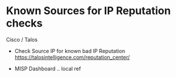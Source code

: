 # Known Sources for IP Reputation checks

Cisco / Talos

- Check Source IP for known bad IP Reputation   https://talosintelligence.com/reputation_center/


- MISP Dashboard .. local ref